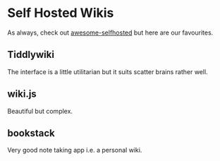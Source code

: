 # Self Hosted Wikis

As always, check out [awesome-selfhosted](https://github.com/awesome-selfhosted/awesome-selfhosted#wikis) but here are our favourites.

## Tiddlywiki

The interface is a little utilitarian but it suits scatter brains rather well.

## wiki.js

Beautiful but complex.

## bookstack

Very good note taking app i.e. a personal wiki. 